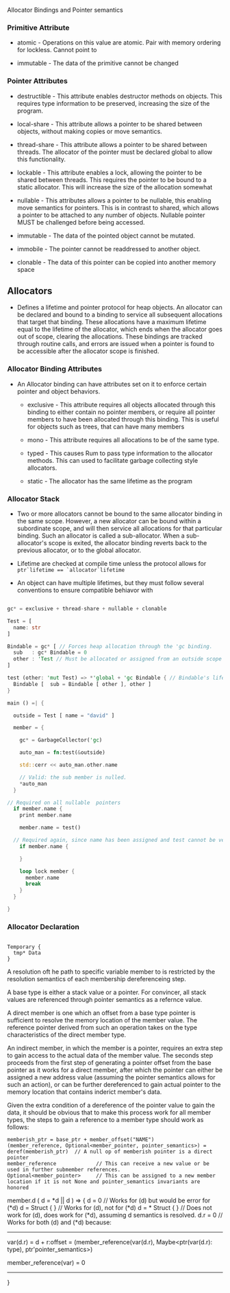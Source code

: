 Allocator Bindings and Pointer semantics

### Primitive Attribute

- atomic - Operations on this value are atomic. Pair with memory ordering for lockless. Cannot point to 

- immutable - The data of the primitive cannot be changed

### Pointer Attributes

- destructible - This attribute enables destructor methods on objects. This requires type information to be preserved, increasing the size of the program.

- local-share - This attribute allows a pointer to be shared between objects, without making copies or move semantics.

- thread-share - This attribute allows a pointer to be shared between threads. The allocator of the pointer must be declared global to allow this functionality.

- lockable - This attribute enables a lock, allowing the pointer to be shared between threads. This requires the pointer to be bound to a static      allocator. This will increase the size of the allocation somewhat

- nullable - This attributes allows a pointer to be nullable, this enabling move semantics for pointers. This is in contrast to shared,
              which allows a pointer to be attached to any number of objects. Nullable pointer MUST be challenged before being accessed.

- immutable - The data of the pointed object cannot be mutated.

- immobile - The pointer cannot be readdressed to another object.

- clonable - The data of this pointer can be copied into another memory space

## Allocators

- Defines a lifetime and pointer protocol for heap objects. An allocator can be declared and bound to a binding to service all subsequent
  allocations that target that binding. These allocations have a maximum lifetime equal to the lifetime of the allocator, which ends when the allocator goes out of 
  scope, clearing the allocations. These bindings are tracked through routine calls, and errors are issued when a pointer is found to be accessible after the 
  allocator scope is finished.

### Allocator Binding Attributes

- An Allocator binding can have attributes set on it to enforce certain pointer and object behaviors.

  - exclusive - This attribute requires all objects allocated through this binding to either contain no pointer members, or require all pointer members
                to have been allocated through this binding. This is useful for objects such as trees, that can have many members 

  - mono - This attribute requires all allocations to be of the same type. 

  - typed - This causes Rum to pass type information to the allocator methods. This can used to facilitate garbage collecting style allocators.

  - static - The allocator has the same lifetime as the program

### Allocator Stack

- Two or more allocators cannot be bound to the same allocator binding in the same scope. However, a new allocator can be bound within a subordinate scope, and will then
  service all allocations for that particular binding. Such an allocator is called a sub-allocator. When a sub-allocator's scope is exited, the allocator binding
  reverts back to the previous allocator, or to the global allocator.

- Lifetime are checked at compile time unless the protocol allows for ```ptr`lifetime == `allocator`lifetime```

- An object can have multiple lifetimes, but they must follow several conventions to ensure compatible behiavor with

```rust

gc* = exclusive + thread-share + nullable + clonable

Test = [
  name: str
]

Bindable = gc* [ // Forces heap allocation through the 'gc binding. 
  sub   : gc* Bindable = 0
  other : 'Test // Must be allocated or assigned from an outside scope since it is not nullable.
]

test (other: 'mut Test) => *'global + 'gc Bindable { // Bindable's lifetimes are `global + 'gc
  Bindable [  sub = Bindable [ other ], other ]
}

main () =| {

  outside = Test [ name = "david" ]

  member = { 

    gc* = GarbageCollector('gc)

    auto_man = fn:test(&outside) 

    std::cerr << auto_man.other.name

    // Valid: the sub member is nulled.
    *auto_man 
  }

// Required on all nullable  pointers
  if member.name {  
    print member.name

    member.name = test()

  // Required again, since name has been assigned and test cannot be verified to return a valid pointer. 
    if member.name {

    }

    loop lock member {
      member.name
      break
    } 
  }

}
```

### Allocator Declaration

```

Temporary { 
  tmp* Data
}

```

A resolution oft he path to specific variable member to is restricted by the resolution semantics of each membership dereferenceing step.

A base type is either a stack value or a pointer. For convincer, all stack values are referenced through pointer semantics as a refernce value. 

A direct member is one which an offset from a base type pointer is sufficient to resolve the memory location of the member value. The reference pointer
derived from such an operation takes on the type characteristics of the direct member type.

An indirect member, in which the member is a pointer,  requires an extra step to gain access to the actual data of the member value. The seconds step
proceeds from the first step of generating a pointer offset from the base pointer as it works for a direct member, after which the pointer can either
be assigned a new address value (assuming the pointer semantics allows for such an action), or can be further dereferenced to gain actual pointer to the 
memory location that contains inderict member's data. 

Given the extra condition of a dereference of the pointer value to gain the data, it should be obvious that to make this process work for all member types, 
the steps to gain a reference to a member type should work as follows: 

```
memberish_ptr = base_ptr + member_offset("NAME")
(member_reference, Optional<member_pointer, pointer_semantics>) = deref(memberish_ptr)  // A null op of memberish pointer is a direct pointer
member_reference             // This can receive a new value or be used in further submember references.
Optional<member_pointer>     // This can be assigned to a new member location if it is not None and pointer_semantics invariants are honored

```

member.d ( d = *d || d ) => {
  d = 0 // Works for (d) but would be error for (*d)
  d = Struct { } // Works for (d), not for (*d)
  d = * Struct { } // Does not work for (d), does work for (*d), assuming d semantics is resolved.
  d.r = 0 // Works for both (d) and (*d) because: 

  ----

  var(d.r) = d + r:offset = 
  (member_reference(var(d.r), Maybe<ptr(var(d.r): type), ptr'pointer_semantics>)

  member_reference(var) = 0

  ----

}

